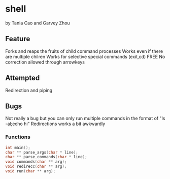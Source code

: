 # shell
by Tania Cao and Garvey Zhou

## Feature
  Forks and reaps the fruits of child command processes
     Works even if there are multiple chilren
  Works for selective special commands (exit,cd)
  FREE
  No correction allowed through arrowkeys
  
## Attempted
  Redirection and piping
  
## Bugs
  Not really a bug but you can only run multiple commands in the format of "ls -al;echo hi"
  Redirections works a bit awkwardly
 
### Functions
  ```c
int main();
char ** parse_args(char * line);
char ** parse_commands(char * line);
void commands(char ** arg);
void redirecc(char ** arg);
void run(char ** arg);
```
